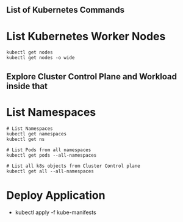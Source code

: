 ## List of Kubernetes Commands
# List Kubernetes Worker Nodes
```
kubectl get nodes 
kubectl get nodes -o wide
```

## Explore Cluster Control Plane and Workload inside that
# List Namespaces

```
# List Namespaces
kubectl get namespaces
kubectl get ns

# List Pods from all namespaces
kubectl get pods --all-namespaces

# List all k8s objects from Cluster Control plane
kubectl get all --all-namespaces
```
# Deploy Application
- kubectl apply -f kube-manifests